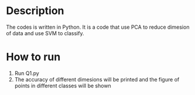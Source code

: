 # Description
The codes is written in Python. It is a code that use PCA to reduce dimesion of data and use SVM to classify.
# How to run
1. Run Q1.py
2. The accuracy of different dimesions will be printed and the figure of points in different classes will be shown
